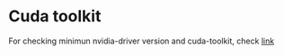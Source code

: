 # Cuda toolkit

For checking minimun nvidia-driver version and cuda-toolkit, check [link](https://docs.nvidia.com/cuda/cuda-toolkit-release-notes/index.html#id4)


